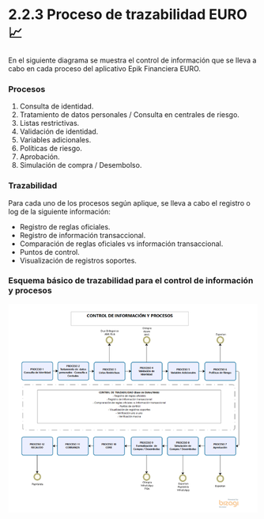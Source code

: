 # 2.2.3 Proceso de trazabilidad EURO📈

En el siguiente diagrama se muestra el control de información que se lleva a cabo en cada proceso del aplicativo Epik Financiera EURO.

### Procesos

1. Consulta de identidad.
2. Tratamiento de datos personales / Consulta en centrales de riesgo.
3. Listas restrictivas.
4. Validación de identidad.
5. Variables adicionales.
6. Políticas de riesgo.
7. Aprobación.
8. Simulación de compra / Desembolso.

### Trazabilidad

Para cada uno de los procesos según aplique, se lleva a cabo el registro o log de la siguiente información:

* Registro de reglas oficiales.
* Registro de información transaccional.
* Comparación de reglas oficiales vs información transaccional.
* Puntos de control.
* Visualización de registros soportes.

### Esquema básico de trazabilidad para el control de información y procesos

![](../../.gitbook/assets/image%20%2811%29.png)

